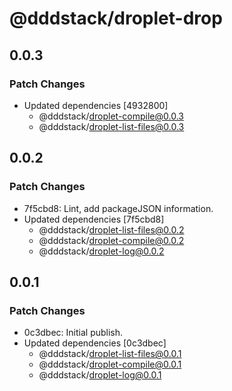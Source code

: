 # @dddstack/droplet-drop

## 0.0.3

### Patch Changes

- Updated dependencies [4932800]
  - @dddstack/droplet-compile@0.0.3
  - @dddstack/droplet-list-files@0.0.3

## 0.0.2

### Patch Changes

- 7f5cbd8: Lint, add packageJSON information.
- Updated dependencies [7f5cbd8]
  - @dddstack/droplet-list-files@0.0.2
  - @dddstack/droplet-compile@0.0.2
  - @dddstack/droplet-log@0.0.2

## 0.0.1

### Patch Changes

- 0c3dbec: Initial publish.
- Updated dependencies [0c3dbec]
  - @dddstack/droplet-list-files@0.0.1
  - @dddstack/droplet-compile@0.0.1
  - @dddstack/droplet-log@0.0.1
